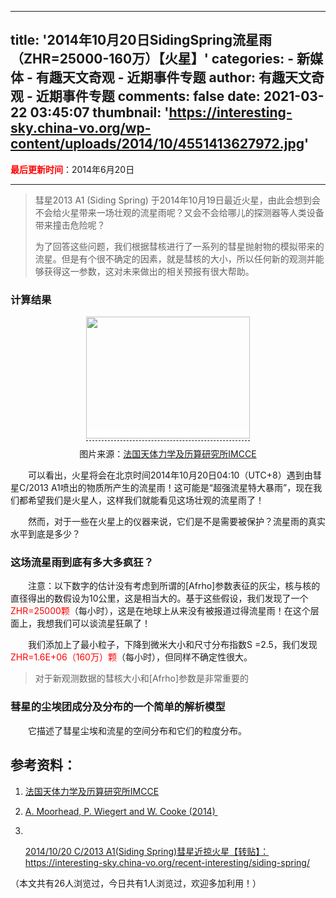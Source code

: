 
---
title: '2014年10月20日SidingSpring流星雨（ZHR=25000-160万）【火星】'
categories: 
    - 新媒体
    - 有趣天文奇观 - 近期事件专题
author: 有趣天文奇观 - 近期事件专题
comments: false
date: 2021-03-22 03:45:07
thumbnail: 'https://interesting-sky.china-vo.org/wp-content/uploads/2014/10/4551413627972.jpg'
---

<div>   
<p style="text-align: left; "><span style="color: rgb(255, 0, 0); "><strong>最后更新时间</strong></span>：2014年6月20日</p>
<hr>
<blockquote>
<p style="text-align: left; ">彗星2013 A1 (Siding Spring) 于2014年10月19日最近火星，由此会想到会不会给火星带来一场壮观的流星雨呢？又会不会给哪儿的探测器等人类设备带来撞击危险呢？</p>
<p style="text-align: left; ">为了回答这些问题，我们根据彗核进行了一系列的彗星抛射物的模拟带来的流星。但是有个很不确定的因素，就是彗核的大小，所以任何新的观测并能够获得这一参数，这对未来做出的相关预报有很大帮助。 </p>
</blockquote>
<h3 style="text-align: left; "><strong>计算结果</strong><br></h3>
<p style="text-align: center; "><a href="http://www.imcce.fr/langues/en/ephemerides/phenomenes/meteor/DATABASE/SidingSpring2013A1/BIN-tout/Noeuds-Mars2014.jpg" class="lien" target="other" style="font-weight: bold; text-decoration: none; border-bottom-width: 1px; border-bottom-style: dashed; font-family: Calibri, 'Trebuchet MS', Verdana, Arial, sans-serif; font-size: 13px; text-align: -webkit-center; white-space: normal; background-color: rgb(255, 255, 255); "><img loading="lazy" border="0" src="https://interesting-sky.china-vo.org/wp-content/uploads/2014/10/4551413627972.jpg" width="200" height="200" style="border: none; width: 262px; height: 195px; " referrerpolicy="no-referrer"></a></p>
<p style="text-align: center; ">图片来源：<a href="http://www.imcce.fr/langues/en/ephemerides/phenomenes/meteor/DATABASE/SidingSpring2013A1/2014/index.php?char=shower&body=Mars&year=2014&shower=SidingSpring2013A1#tc_qz_original=446469755" target="_blank" style="white-space: normal; ">法国天体力学及历算研究所IMCCE</a></p>
<p style="text-indent: 2em; text-align: left; ">可以看出，火星将会在北京时间2014年10月20日04:10（UTC+8）遇到由彗星C/2013 A1喷出的物质所产生的流星雨！这可能是“超强流星特大暴雨”，现在我们都希望我们是火星人，这样我们就能看见这场壮观的流星雨了！ </p>
<p style="text-indent: 2em; text-align: left; ">然而，对于一些在火星上的仪器来说，它们是不是需要被保护？流星雨的真实水平到底是多少？ </p>
<h3 style="text-align: left; "><strong>这场流星雨到底有多大多疯狂？</strong></h3>
<p style="text-indent: 2em; text-align: left; ">注意：以下数字的估计没有考虑到所谓的[Afrho]参数表征的灰尘，核与核的直径得出的数假设为10公里，这是相当大的。基于这些假设，我们发现了一个<span style="color: rgb(255, 0, 0); ">ZHR=25000颗</span>（每小时），这是在地球上从来没有被报道过得流星雨！在这个层面上，我想我们可以谈流星狂飙了！</p>
<p style="text-indent: 2em; text-align: left; ">我们添加上了最小粒子，下降到微米大小和尺寸分布指数S =2.5，我们发现<span style="color: rgb(255, 0, 0); ">ZHR=1.6E+06（160万）颗</span>（每小时），但同样不确定性很大。</p>
<blockquote>
<p style="text-indent: 0em; text-align: left; ">对于新观测数据的彗核大小和[Afrho]参数是非常重要的</p>
</blockquote>
<h3 style="text-indent: 0em; text-align: left; "><strong>彗星的尘埃团成分及分布的一个简单的解析模型</strong></h3>
<p style="text-align: left; text-indent: 2em; ">它描述了彗星尘埃和流星的空间分布和它们的粒度分布。</p>
<h2 style="text-align: left; ">参考资料：</h2>
<ol style="list-style-type: decimal;" class=" list-paddingleft-2">
<li>
<p style="text-align: left; "><a href="http://www.imcce.fr/langues/en/ephemerides/phenomenes/meteor/DATABASE/SidingSpring2013A1/2014/index.php?char=shower&body=Mars&year=2014&shower=SidingSpring2013A1#tc_qz_original=446469755" target="_blank">法国天体力学及历算研究所IMCCE</a></p>
</li>
<li>
<p style="text-align: left; "><a href="http://www.astro.uwo.ca/~wiegert/papers/2014Icarus.pdf" target="_blank">A. Moorhead, P. Wiegert and W. Cooke (2014) </a></p>
</li>
<li>
<p style="text-align: left; "><a href="http://www.astro.uwo.ca/~wiegert/papers/2014Icarus.pdf" target="_blank"></a></p>
</li>
<p><a href="https://interesting-sky.china-vo.org/recent-interesting/siding-spring/" target="_blank" textvalue="2014/10/20 C/2013 A1(Siding Spring)彗星近掠火星【转贴】：https://interesting-sky.china-vo.org/recent-interesting/siding-spring/">2014/10/20 C/2013 A1(Siding Spring)彗星近掠火星【转贴】：https://interesting-sky.china-vo.org/recent-interesting/siding-spring/</a></p></ol>
<div class="tptn_counter" id="tptn_counter_7703">（本文共有26人浏览过，今日共有1人浏览过，欢迎多加利用！）</div>  
</div>
            